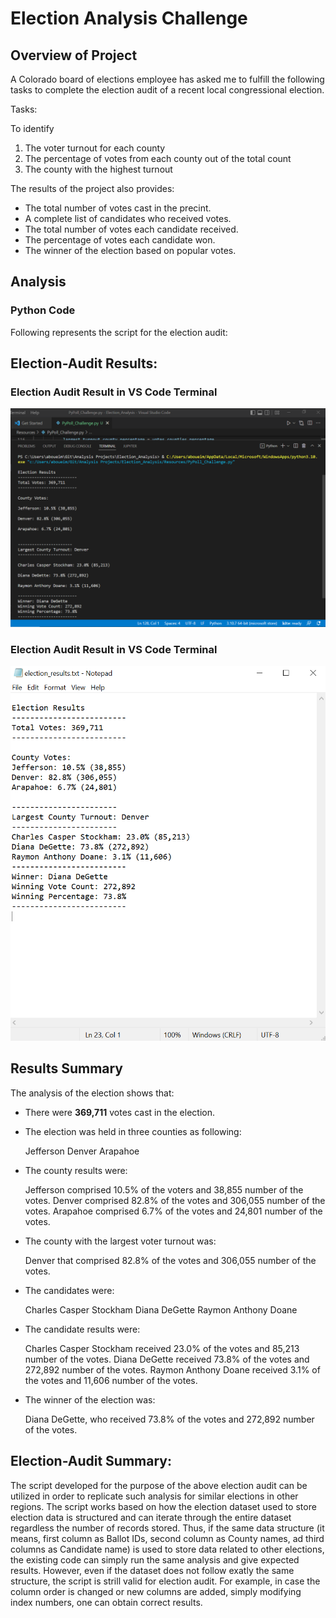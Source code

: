 # Election Analysis Challenge

## Overview of Project

A Colorado board of elections employee has asked me to fulfill the following tasks to complete the election audit of a recent local congressional election.

Tasks:

To identify

1. The voter turnout for each county
2. The percentage of votes from each county out of the total count
3. The county with the highest turnout

The results of the project also provides:

- The total number of votes cast in the precint.
- A complete list of candidates who received votes.
- The total number of votes each candidate received.
- The percentage of votes each candidate won.
- The winner of the election based on popular votes.

## Analysis

### Python Code

Following represents the script for the election audit:



## Election-Audit Results:

### Election Audit Result in VS Code Terminal

![This is an image](/Terminal_Output.png)



### Election Audit Result in VS Code Terminal

![This is an image](/election_results_write.png)


## Results Summary

The analysis of the election shows that:

- There were **369,711** votes cast in the election.

- The election was held in three counties as following:

    Jefferson
    Denver
    Arapahoe

- The county results were:

    Jefferson comprised 10.5% of the voters and 38,855 number of the votes.
    Denver comprised 82.8% of the votes and 306,055 number of the votes.
    Arapahoe comprised 6.7% of the votes and 24,801 number of the votes.
    
- The county with the largest voter turnout was:

    Denver that comprised 82.8% of the votes and 306,055 number of the votes.
    
- The candidates were:

    Charles Casper Stockham
    Diana DeGette
    Raymon Anthony Doane

- The candidate results were:

    Charles Casper Stockham received 23.0% of the votes and 85,213 number of the votes.
    Diana DeGette received 73.8% of the votes and 272,892 number of the votes.
    Raymon Anthony Doane received 3.1% of the votes and 11,606 number of the votes.

- The winner of the election was:

    Diana DeGette, who received 73.8% of the votes and 272,892 number of the votes.

## Election-Audit Summary: 

The script developed for the purpose of the above election audit can be utilized in order to replicate such analysis for similar elections in other regions. The script works based on how the election dataset used to store election data is structured and can iterate through the entire dataset regardless the number of records stored. Thus, if the same data structure (it means, first column as Ballot IDs, second column as County names, ad third columns as Candidate name) is used to store data related to other elections, the existing code can simply run the same analysis and give expected results. However, even if the dataset does not follow exatly the same structure, the script is strill valid for election audit. For example, in case the column order is changed or new columns are added, simply modifying index numbers, one can obtain correct results.


